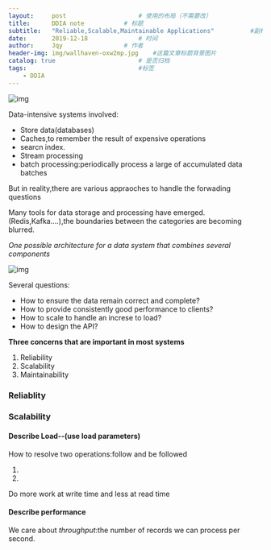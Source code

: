 ```yaml
---
layout:     post   				    # 使用的布局（不需要改）
title:      DDIA note			# 标题 
subtitle:   "Reliable,Scalable,Maintainable Applications"          #副标题
date:       2019-12-18 				# 时间
author:     Jqy					# 作者
header-img: img/wallhaven-oxw2mp.jpg 	#这篇文章标题背景图片
catalog: true 						# 是否归档
tags:								#标签
    - DDIA
---
```

![img](https://learning.oreilly.com/library/view/designing-data-intensive-applications/9781491903063/assets/ch03-map-ebook.png)

Data-intensive systems involved:

- Store data(databases)
- Caches,to remember the result of expensive operations
- searcn index.
- Stream processing
- batch processing:periodically process a large of accumulated data batches

But in reality,there are various appraoches to handle the forwading questions

Many tools for data storage and processing have emerged.(Redis,Kafka....),the boundaries between the categories are becoming blurred.

*One possible architecture for a data system that combines several components*

![img](https://learning.oreilly.com/library/view/designing-data-intensive-applications/9781491903063/assets/ddia_0101.png)

Several questions:

- How to ensure the data remain correct and complete?
- How to provide consistently good performance to clients?
- How to scale to handle an increse to load?
- How to design the API?

**Three concerns that are important in most systems**

1. Reliability
2. Scalability
3. Maintainability

### Reliablity

### Scalability

#### Describe Load--(use load parameters)

How to resolve two operations:follow and be followed

1. 
2. 

Do more work at write time and less at read time

#### Describe performance

We care about *throughput*:the number of records we can process per second.
